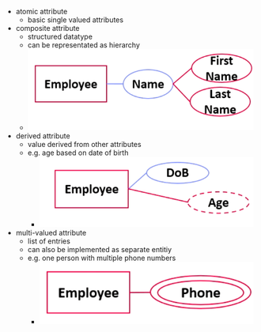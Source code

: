 + atomic attribute
	+ basic single valued attributes
+ composite attribute
	+ structured datatype
	+ can be representated as hierarchy
	+ ![](../../../../../z_images/Pasted%20image%2020220315125013.png)
+ derived attribute
	+ value derived from other attributes
	+ e.g. age based on date of birth
		+ ![](../../../../../z_images/Pasted%20image%2020220315125108.png)
+ multi-valued attribute
	+ list of entries
	+ can also be implemented as separate entitiy
	+ e.g. one person with multiple phone numbers
		+ ![](../../../../../z_images/Pasted%20image%2020220315125229.png)